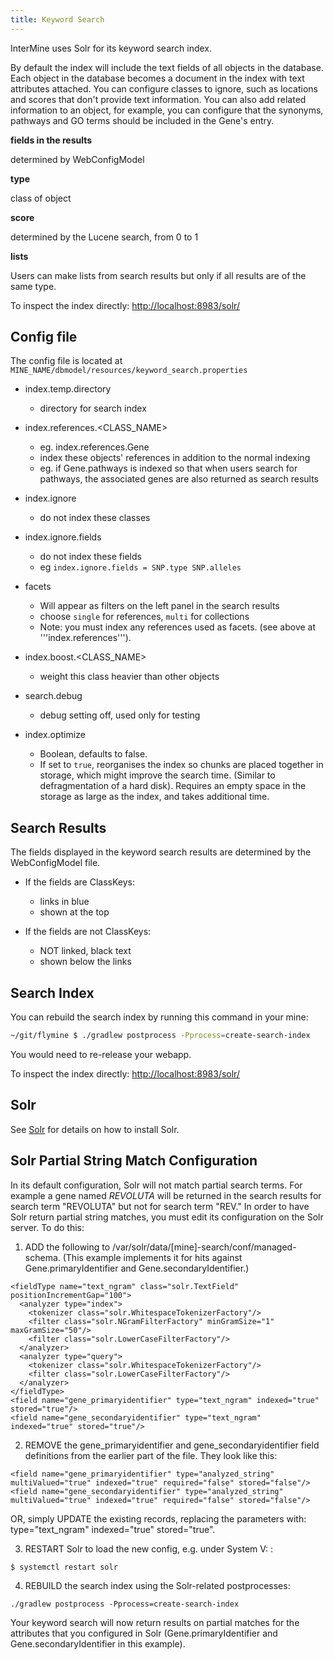 ```yaml
---
title: Keyword Search
---
```


InterMine uses Solr for its keyword search index.

By default the index will include the text fields of all objects in the database. Each object in the database becomes a document in the index with text attributes attached. You can configure classes to ignore, such as locations and scores that don't provide text information. You can also add related information to an object, for example, you can configure that the synonyms, pathways and GO terms should be included in the Gene's entry.

**fields in the results**

determined by WebConfigModel

**type**

class of object

**score**

determined by the Lucene search, from 0 to 1

**lists**

Users can make lists from search results but only if all results are of the same type.

To inspect the index directly: [http://localhost:8983/solr/](http://localhost:8983/solr/)

## Config file

The config file is located at `MINE_NAME/dbmodel/resources/keyword_search.properties`

* index.temp.directory

   * directory for search index

* index.references.&lt;CLASS\_NAME&gt;

   * eg. index.references.Gene
   * index these objects' references in addition to the normal indexing
   * eg. if Gene.pathways is indexed so that when users search for pathways, the associated genes are also returned as search results

* index.ignore

   * do not index these classes

* index.ignore.fields

   * do not index these fields
   * eg `index.ignore.fields = SNP.type SNP.alleles`

* facets

   * Will appear as filters on the left panel in the search results
   * choose `single` for references, `multi` for collections
   * Note: you must index any references used as facets. \(see above at '''index.references'''\).

* index.boost.&lt;CLASS\_NAME&gt;

   * weight this class heavier than other objects

* search.debug

   * debug setting off, used only for testing

* index.optimize

   * Boolean, defaults to false.
   * If set to `true`, reorganises the index so chunks are placed together in storage, which might improve the search time. \(Similar to defragmentation of a hard disk\). Requires an empty space in the storage as large as the index, and takes additional time.

## Search Results

The fields displayed in the keyword search results are determined by the WebConfigModel file.

* If the fields are ClassKeys:

   * links in blue
   * shown at the top

* If the fields are not ClassKeys:

   * NOT linked, black text
   * shown below the links

## Search Index

You can rebuild the search index by running this command in your mine:

```bash
~/git/flymine $ ./gradlew postprocess -Pprocess=create-search-index
```

You would need to re-release your webapp.

To inspect the index directly: [http://localhost:8983/solr/](http://localhost:8983/solr/)

## Solr

See [Solr](../../system-requirements/software/solr.md) for details on how to install Solr.

## Solr Partial String Match Configuration

In its default configuration, Solr will not match partial search terms. For example a gene named _REVOLUTA_ will be returned in the search results for search term "REVOLUTA" but not for search term "REV." In order to have Solr return partial string matches, you must edit its configuration on the Solr server. To do this:

1. ADD the following to /var/solr/data/\[mine\]-search/conf/managed-schema. \(This example implements it for hits against Gene.primaryIdentifier and Gene.secondaryIdentifier.\)

```markup
<fieldType name="text_ngram" class="solr.TextField" positionIncrementGap="100">
  <analyzer type="index">
    <tokenizer class="solr.WhitespaceTokenizerFactory"/>
    <filter class="solr.NGramFilterFactory" minGramSize="1" maxGramSize="50"/>
    <filter class="solr.LowerCaseFilterFactory"/>
  </analyzer>
  <analyzer type="query">
    <tokenizer class="solr.WhitespaceTokenizerFactory"/>
    <filter class="solr.LowerCaseFilterFactory"/>
  </analyzer>
</fieldType>
<field name="gene_primaryidentifier" type="text_ngram" indexed="true" stored="true"/>
<field name="gene_secondaryidentifier" type="text_ngram" indexed="true" stored="true"/>
```

2. REMOVE the gene\_primaryidentifier and gene\_secondaryidentifier field definitions from the earlier part of the file. They look like this:

```markup
<field name="gene_primaryidentifier" type="analyzed_string" multiValued="true" indexed="true" required="false" stored="false"/>
<field name="gene_secondaryidentifier" type="analyzed_string" multiValued="true" indexed="true" required="false" stored="false"/>
```

OR, simply UPDATE the existing records, replacing the parameters with: type="text\_ngram" indexed="true" stored="true".

3. RESTART Solr to load the new config, e.g. under System V: :

```text
$ systemctl restart solr
```

4. REBUILD the search index using the Solr-related postprocesses:

```text
./gradlew postprocess -Pprocess=create-search-index
```

Your keyword search will now return results on partial matches for the attributes that you configured in Solr \(Gene.primaryIdentifier and Gene.secondaryIdentifier in this example\).
